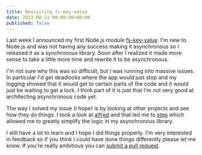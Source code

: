 ```yaml
---
title: Revisiting fs-key-value
date: 2013-08-21 00:00:00+00:00
published: false
---
```


Last week I announced my first Node.js module [fs-key-value](/fs-key-value/). I'm new to Node.js and was not having any success making it asynchronous so I released it as a synchronous library.  Soon after I realized it made more sense to take a little more time and rewrite it to be asynchronous.

I'm not sure why this was so difficult, but I was running into massive issues.  In particular I'd get deadlocks where the app would just stop and my logging showed that it would get to certain parts of the code and it would just be waiting to get a lock.  I think part of it is just that I'm not very good at architecting asynchronous code yet.

The way I solved my issue (I hope) is by looking at other projects and see how they do things.  I took a look at [alfred](https://npmjs.org/package/alfred) and that led me to [step](https://npmjs.org/package/step) which allowed me to greatly simplify the logic in my asynchronous library.

I still have a lot to learn and I hope I did things properly.  I'm very interested in feedback so if you think I could have done things differently please let me know.  If you're really ambitious you can [submit a pull request](https://github.com/andrewshell/node-fs-key-value).
